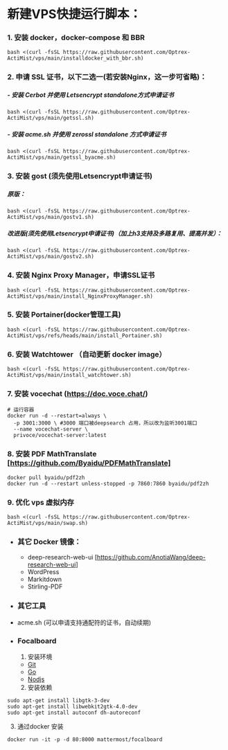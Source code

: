 # 新建VPS快捷运行脚本：
### 1. 安装 docker，docker-compose 和 BBR
```
bash <(curl -fsSL https://raw.githubusercontent.com/Optrex-ActiMist/vps/main/installdocker_with_bbr.sh)
```
### 2. 申请 SSL 证书，以下二选一(若安装Nginx，这一步可省略)：
##### - 安装 Cerbot 并使用 Letsencrypt standalone方式申请证书
```
bash <(curl -fsSL https://raw.githubusercontent.com/Optrex-ActiMist/vps/main/getssl.sh)
```
##### - 安装 acme.sh 并使用 zerossl standalone 方式申请证书
```
bash <(curl -fsSL https://raw.githubusercontent.com/Optrex-ActiMist/vps/main/getssl_byacme.sh)
```

### 3. 安装 gost (须先使用Letsencrypt申请证书) 
##### 原版：
```
bash <(curl -fsSL https://raw.githubusercontent.com/Optrex-ActiMist/vps/main/gostv1.sh)
```
##### 改进版(须先使用Letsencrypt申请证书)（加上h3支持及多路复用、提高并发）：
```
bash <(curl -fsSL https://raw.githubusercontent.com/Optrex-ActiMist/vps/main/gostv2.sh)
```

### 4. 安装 Nginx Proxy Manager，申请SSL证书 
```
bash <(curl -fsSL https://raw.githubusercontent.com/Optrex-ActiMist/vps/main/install_NginxProxyManager.sh)
```

### 5. 安装 Portainer(docker管理工具)
```
bash <(curl -fsSL https://raw.githubusercontent.com/Optrex-ActiMist/vps/refs/heads/main/install_Portainer.sh)
```

### 6. 安装 Watchtower （自动更新 docker image）
```
bash <(curl -fsSL https://raw.githubusercontent.com/Optrex-ActiMist/vps/main/install_watchtower.sh)
```

### 7. 安装 vocechat (https://doc.voce.chat/)
```
# 运行容器
docker run -d --restart=always \
  -p 3001:3000 \ #3000 端口被deepsearch 占用，所以改为监听3001端口
  --name vocechat-server \
  privoce/vocechat-server:latest
``` 
### 8. 安装 PDF MathTranslate [https://github.com/Byaidu/PDFMathTranslate]
```
docker pull byaidu/pdf2zh
docker run -d --restart unless-stopped -p 7860:7860 byaidu/pdf2zh
```
### 9. 优化 vps 虚拟内存
```
bash <(curl -fsSL https://raw.githubusercontent.com/Optrex-ActiMist/vps/main/swap.sh)
```

* ### 其它 Docker 镜像：
  * deep-research-web-ui [https://github.com/AnotiaWang/deep-research-web-ui]
  * WordPress
  * Markitdown
  * Stirling-PDF

* ### 其它工具
- acme.sh (可以申请支持通配符的证书，自动续期)

* ### Focalboard
  1. 安装环境
  * [Git](https://git-scm.com/book/en/v2/Getting-Started-Installing-Git)
  * [Go](https://go.dev/doc/install)
  * [Nodjs](https://nodejs.org/en/download/)
  2. 安装依赖
```
sudo apt-get install libgtk-3-dev
sudo apt-get install libwebkit2gtk-4.0-dev
sudo apt-get install autoconf dh-autoreconf
```
  3. 通过docker 安装
```
docker run -it -p -d 80:8000 mattermost/focalboard
```
